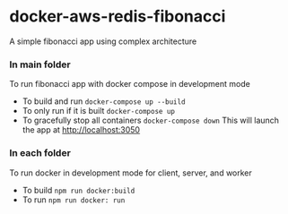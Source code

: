 # docker-aws-redis-fibonacci
A simple fibonacci app using complex architecture

### In main folder
To run fibonacci app with docker compose in development mode
 - To build and run
    `docker-compose up --build`
 - To only run if it is built
	 `docker-compose up`
 - To gracefully stop all containers
	 `docker-compose down`
 This will launch the app at [http://localhost:3050](http://localhost:3050)
### In each folder
To run docker in development mode for client, server, and worker
 - To build
    `npm run docker:build`
 - To run
	 `npm run docker: run`
